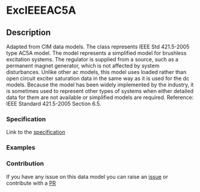 # ExcIEEEAC5A

## Description 

Adapted from CIM data models. The class represents IEEE Std 421.5-2005 type AC5A model. The model represents a simplified model for brushless excitation systems. The regulator is supplied from a source, such as a permanent magnet generator, which is not affected by system disturbances.  Unlike other ac models, this model uses loaded rather than open circuit exciter saturation data in the same way as it is used for the dc models.  Because the model has been widely implemented by the industry, it is sometimes used to represent other types of systems when either detailed data for them are not available or simplified models are required.   Reference: IEEE Standard 421.5-2005 Section 6.5.
### Specification

Link to the [specification](https://smart-data-models.github.io/dataModel.EnergyCIM/ExcIEEEAC5A/doc/spec.md)
### Examples
### Contribution

 If you have any issue on this data model you can raise an [issue](https://github.com/smart-data-models/dataModel.EnergyCIM/issues)  or contribute with a [PR](https://github.com/smart-data-models/dataModel.EnergyCIM/pulls)